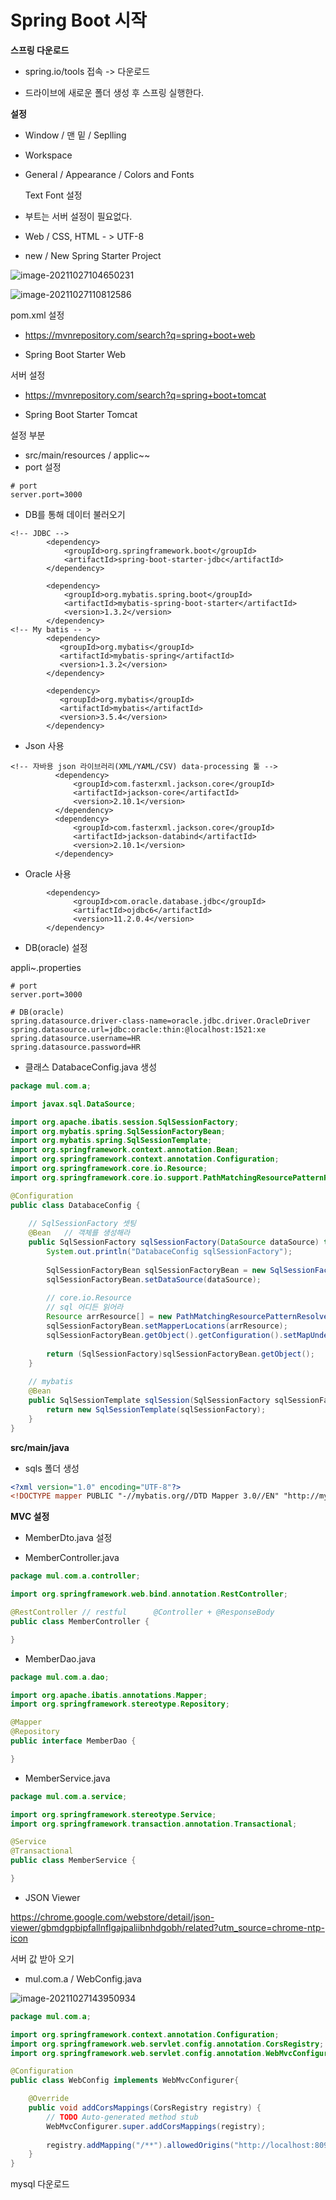 # Spring Boot 시작

**스프링 다운로드**

- spring.io/tools 접속 -> 다운로드

- 드라이브에 새로운 폴더 생성 후 스프링 실행한다.



**설정**

- Window / 맨 밑 / Seplling

- Workspace 

- General / Appearance / Colors and Fonts 

  Text Font 설정

- 부트는 서버 설정이 필요없다.

- Web / CSS, HTML  - > UTF-8



- new  / New Spring Starter Project



![image-20211027104650231](C:/Users/User/AppData/Roaming/Typora/typora-user-images/image-20211027104650231.png)



![image-20211027110812586](C:/Users/User/AppData/Roaming/Typora/typora-user-images/image-20211027110812586.png)



pom.xml 설정

- https://mvnrepository.com/search?q=spring+boot+web

- Spring Boot Starter Web



서버 설정

- https://mvnrepository.com/search?q=spring+boot+tomcat

- Spring Boot Starter Tomcat



설정 부분

- src/main/resources / applic~~
- port 설정

```properties
# port
server.port=3000
```



- DB를 통해 데이터 불러오기

```properties
<!-- JDBC -->
		<dependency>
		    <groupId>org.springframework.boot</groupId>
		    <artifactId>spring-boot-starter-jdbc</artifactId>		    
		</dependency>
		
		<dependency>
		    <groupId>org.mybatis.spring.boot</groupId>
		    <artifactId>mybatis-spring-boot-starter</artifactId>
		    <version>1.3.2</version>
		</dependency>
<!-- My batis -- >
		<dependency>
           <groupId>org.mybatis</groupId>
           <artifactId>mybatis-spring</artifactId>
           <version>1.3.2</version>
        </dependency>  
           
        <dependency>
           <groupId>org.mybatis</groupId>
           <artifactId>mybatis</artifactId>
           <version>3.5.4</version>
        </dependency>

```



- Json 사용

```properties
<!-- 자바용 json 라이브러리(XML/YAML/CSV) data-processing 툴 --> 
	      <dependency>
	          <groupId>com.fasterxml.jackson.core</groupId>
	          <artifactId>jackson-core</artifactId>
	          <version>2.10.1</version>
	      </dependency>
	      <dependency>
	          <groupId>com.fasterxml.jackson.core</groupId>
	          <artifactId>jackson-databind</artifactId>
	          <version>2.10.1</version>
	      </dependency>

```



- Oracle 사용

```properties
		<dependency>
	          <groupId>com.oracle.database.jdbc</groupId>
	          <artifactId>ojdbc6</artifactId>
	          <version>11.2.0.4</version>
	    </dependency>
```



- DB(oracle) 설정

appli~.properties

```properties
# port
server.port=3000

# DB(oracle)
spring.datasource.driver-class-name=oracle.jdbc.driver.OracleDriver
spring.datasource.url=jdbc:oracle:thin:@localhost:1521:xe
spring.datasource.username=HR
spring.datasource.password=HR

```



- 클래스 DatabaceConfig.java 생성

```java
package mul.com.a;

import javax.sql.DataSource;

import org.apache.ibatis.session.SqlSessionFactory;
import org.mybatis.spring.SqlSessionFactoryBean;
import org.mybatis.spring.SqlSessionTemplate;
import org.springframework.context.annotation.Bean;
import org.springframework.context.annotation.Configuration;
import org.springframework.core.io.Resource;
import org.springframework.core.io.support.PathMatchingResourcePatternResolver;

@Configuration
public class DatabaceConfig {
	
	// SqlSessionFactory 셋팅
	@Bean	// 객체를 생성해라
	public SqlSessionFactory sqlSessionFactory(DataSource dataSource) throws Exception{
		System.out.println("DatabaceConfig sqlSessionFactory");
		
		SqlSessionFactoryBean sqlSessionFactoryBean = new SqlSessionFactoryBean();
		sqlSessionFactoryBean.setDataSource(dataSource);
		
		// core.io.Resource
		// sql 어디든 읽어라
		Resource arrResource[] = new PathMatchingResourcePatternResolver().getResources("classpath:sqls/*.xml");
		sqlSessionFactoryBean.setMapperLocations(arrResource);
		sqlSessionFactoryBean.getObject().getConfiguration().setMapUnderscoreToCamelCase(true);
		
		return (SqlSessionFactory)sqlSessionFactoryBean.getObject();
	}
	
	// mybatis
	@Bean
	public SqlSessionTemplate sqlSession(SqlSessionFactory sqlSessionFactory) {
		return new SqlSessionTemplate(sqlSessionFactory);
	}
}
```



**src/main/java**

- sqls 폴더 생성

```xml
<?xml version="1.0" encoding="UTF-8"?>
<!DOCTYPE mapper PUBLIC "-//mybatis.org//DTD Mapper 3.0//EN" "http://mybatis.org/dtd/mybatis-3-mapper.dtd">
```



**MVC 설정**

- MemberDto.java 설정



- MemberController.java

```java
package mul.com.a.controller;

import org.springframework.web.bind.annotation.RestController;

@RestController	// restful		@Controller + @ResponseBody
public class MemberController {

}
```



- MemberDao.java

```java
package mul.com.a.dao;

import org.apache.ibatis.annotations.Mapper;
import org.springframework.stereotype.Repository;

@Mapper
@Repository
public interface MemberDao {

}
```



- MemberService.java

```java
package mul.com.a.service;

import org.springframework.stereotype.Service;
import org.springframework.transaction.annotation.Transactional;

@Service
@Transactional
public class MemberService {

}
```



- JSON Viewer

https://chrome.google.com/webstore/detail/json-viewer/gbmdgpbipfallnflgajpaliibnhdgobh/related?utm_source=chrome-ntp-icon



서버 값 받아 오기

- mul.com.a / WebConfig.java

![image-20211027143950934](C:/Users/User/Desktop/Markdown/%25EA%25B7%25B8%25EB%259E%25A8%25EC%2598%25A4%25EB%25A9%25B4%2520%25EC%2584%25A4%25EC%25A0%2595%25ED%2595%25A0%2520%25EA%25B2%2583.assets/image-20211027143950934.png)





```java
package mul.com.a;

import org.springframework.context.annotation.Configuration;
import org.springframework.web.servlet.config.annotation.CorsRegistry;
import org.springframework.web.servlet.config.annotation.WebMvcConfigurer;

@Configuration
public class WebConfig implements WebMvcConfigurer{

	@Override
	public void addCorsMappings(CorsRegistry registry) {
		// TODO Auto-generated method stub
		WebMvcConfigurer.super.addCorsMappings(registry);
		
		registry.addMapping("/**").allowedOrigins("http://localhost:8090");
	}
}
```





mysql 다운로드